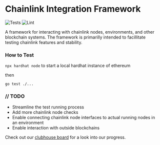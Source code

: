 # Chainlink Integration Framework
![Tests](https://github.com/smartcontractkit/integrations-framework/actions/workflows/test.yaml/badge.svg)
![Lint](https://github.com/smartcontractkit/integrations-framework/actions/workflows/lint.yaml/badge.svg)

A framework for interacting with chainlink nodes, environments, and other blockchain systems. The framework is primarilly intended to facillitate testing chainlink features and stability.

### How to Test
`npx hardhat node` to start a local hardhat instance of ethereum

then

`go test ./...`

### // TODO
* Streamline the test running process
* Add more chainlink node checks
* Enable connecting chainlink node interfaces to actual running nodes in an environment
* Enable interaction with outside blockchains

Check out our [clubhouse board](https://app.clubhouse.io/chainlinklabs/project/5690/qa-team?vc_group_by=day) for a look into our progress.